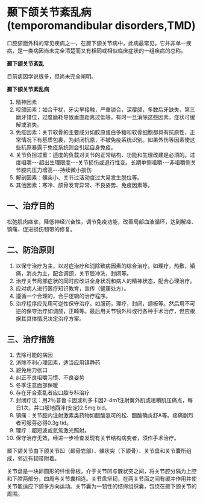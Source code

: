 # 颞下颌关节紊乱病(temporomandibular disorders,TMD)

口腔颌面外科的常见疾病之一，在颞下颌关节病中，此病最常见。它并非单一疾病，是一类病因尚未完全清楚而又有相同或相似临床症状的一组疾病的总称。

**颞下颌关节紊乱**

目前病因学说很多，但尚未完全阐明。

**颞下颌关节紊乱病**

1. 精神因素
2. 咬颌因素：如合干扰，牙尖早接触，严重锁合，深覆颌，多数后牙缺失，第三磨牙错位，过度磨耗导致垂直距离过低等。有时一旦消除这些因素，症状可缓解或消失。
3. 免疫因素：关节软骨的主要成分如胶原蛋白多糖和软骨细胞都具有抗原性，正常情况下有基质包裹，为封闭抗原，不被免疫系统识别。如果外伤等因素使这些抗原暴露于免疫系统则会引起自身免疫。
4. 关节负担过重：适度的负载对关节的正常结构、功能和生理改建是必须的。过度咀嚼---超出生理限度---关节损伤或退行性变。长期单侧咀嚼---非咀嚼侧关节腔内压力增高---持续微小损伤
5. 解剖因素：髁突小、关节过活动度过大易发生脱位等。
6. 其他因素：寒冷、颌骨发育异常、不良姿势、免疫因素等。

## 一、治疗目的

松弛肌肉痉挛，降低神经兴奋性，调节免疫功能，改善局部血液循环，达到解痉、镇痛、促进损伤韧带的修复。

## 二、防治原则

1. 以保守治疗为主，以对症治疗和消除致病因素的综合治疗。如理疗，热敷，镇痛，消炎为主，配合调颌，关节腔冲洗，封闭等。
2. 治疗关节局部症状的同时应改进全身状况和病人的精神状态，配合心理治疗。
3. 应对病人进行医疗知识教育，宣传（健康处方）。
4. 遵循一个合理的，合乎逻辑的治疗程序。
5. 治疗程序应先用可逆性保守治疗。如服药，理疗，封闭，颌板等。然后用不可逆的保守治疗如调颌，正畸等。最后用关节镜外科或行各种手术治疗，但应根据其具体情况决定治疗方案。

## 三、治疗措施

1. 去除可能的病因
2. 消除不利心理因素，适当应用镇静药
3. 避免用力张口
4. 纠正不良咀嚼习惯、不良姿势
5. 冬季注意面部保暖
6. 存在牙合紊乱者应口腔专科治疗
7. 封闭疗法：用2％普鲁卡因或利多卡因2-4m1注射翼外肌或咀嚼肌压痛点，每日1次，并口服地西泮(安定)2.5mg bid。
8. 镇痛：关节腔内注射激素类药物如醋酸氢可的松、醋酸确炎舒A等。疼痛剧烈者可服芬必得0.3g tid。
9. 理疗：超短波或氦氖激光照射。
10. 保守治疗无效，经进一步检查发现有关节结构病变者，须作手术治疗。


颞下颌关节由下颌关节凹（颞骨岩部）、髁状突（下颌骨）、关节盘和关节囊所组成，邻近有韧带附着。

关节盘是一块卵圆形的纤维骨板，介于关节凹与髁状突之间，将关节腔分隔为上腔和下腔两部分，四周与关节囊相连。关节盘坚韧，在两关节面之间有缓冲作用并使关节能适应下颌多方向运动。关节囊为一韧性的结缔组织囊，包绕在颞下颌关节的周围。
